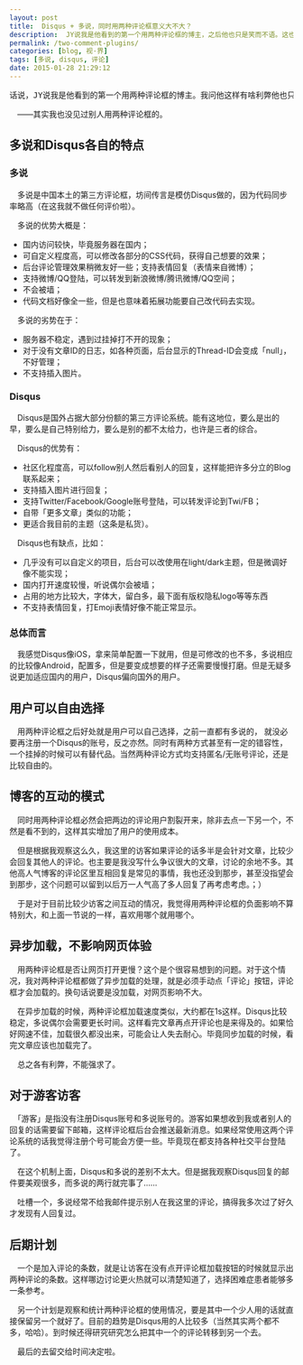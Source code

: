 ```yaml
---
layout: post
title:  Disqus + 多说，同时用两种评论框意义大不大？
description:  JY说我是他看到的第一个用两种评论框的博主，之后他也只是笑而不语。这也不是我脑子一热就加上去了的，我也说说我的看好法了。最后，其合理性就让时间来判断吧。
permalink: /two-comment-plugins/
categories: [blog, 视·界]
tags: [多说, disqus, 评论]
date: 2015-01-28 21:29:12
--- 
```

<pre>话说，JY说我是他看到的第一个用两种评论框的博主。我问他这样有啥利弊他也只是笑而不语。这也不是我脑子一热就加上去了的，我也说说我的看法好了。最后，其合理性就让时间来判断吧。</pre>

　——其实我也没见过别人用两种评论框的。

## 多说和Disqus各自的特点

### 多说

　多说是中国本土的第三方评论框，坊间传言是模仿Disqus做的，因为代码同步率略高（在这我就不做任何评价啦）。

　多说的优势大概是：

- 国内访问较快，毕竟服务器在国内；
- 可自定义程度高，可以修改各部分的CSS代码，获得自己想要的效果； 
- 后台评论管理效果稍微友好一些；支持表情回复（表情来自微博）；
- 支持微博/QQ登陆，可以转发到新浪微博/腾讯微博/QQ空间；
- 不会被墙；
- 代码文档好像全一些，但是也意味着拓展功能要自己改代码去实现。

　多说的劣势在于：

- 服务器不稳定，遇到过挂掉打不开的现象；
- 对于没有文章ID的日志，如各种页面，后台显示的Thread-ID会变成「null」，不好管理；
- 不支持插入图片。

### Disqus

　Disqus是国外占据大部分份额的第三方评论系统。能有这地位，要么是出的早，要么是自己特别给力，要么是别的都不太给力，也许是三者的综合。

　Disqus的优势有：

- 社区化程度高，可以follow别人然后看别人的回复，这样能把许多分立的Blog联系起来；
- 支持插入图片进行回复；
- 支持Twitter/Facebook/Google账号登陆，可以转发评论到Twi/FB；
- 自带「更多文章」类似的功能；
- 更适合我目前的主题（这条是私货）。

　Disqus也有缺点，比如：

- 几乎没有可以自定义的项目，后台可以改使用在light/dark主题，但是微调好像不能实现；
- 国内打开速度较慢，听说偶尔会被墙；
- 占用的地方比较大，字体大，留白多，最下面有版权隐私logo等等东西
- 不支持表情回复，打Emoji表情好像不能正常显示。

### 总体而言

　我感觉Disqus像iOS，拿来简单配置一下就用，但是可修改的也不多，多说相应的比较像Android，配置多，但是要变成想要的样子还需要慢慢打磨。但是无疑多说更加适应国内的用户，Disqus偏向国外的用户。

## 用户可以自由选择

　用两种评论框之后好处就是用户可以自己选择，之前一直都有多说的， 就没必要再注册一个Disqus的账号，反之亦然。同时有两种方式甚至有一定的错容性，一个挂掉的时候可以有替代品。当然两种评论方式均支持匿名/无账号评论，还是比较自由的。

## 博客的互动的模式

　同时用两种评论框必然会把两边的评论用户割裂开来，除非去点一下另一个，不然是看不到的，这样其实增加了用户的使用成本。

　但是根据我观察这么久，我这里的访客如果评论的话多半是会针对文章，比较少会回复其他人的评论。也主要是我没写什么争议很大的文章，讨论的余地不多。其他高人气博客的评论区里互相回复是常见的事情，我也还没到那步，甚至没指望会到那步，这个问题可以留到以后万一人气高了多人回复了再考虑考虑。；）

　于是对于目前比较少访客之间互动的情况，我觉得用两种评论框的负面影响不算特别大，和上面一节说的一样，喜欢用哪个就用哪个。

## 异步加载，不影响网页体验

　用两种评论框是否让网页打开更慢？这个是个很容易想到的问题。对于这个情况，我对两种评论框都做了异步加载的处理，就是必须手动点「评论」按钮，评论框才会加载的。换句话说要是没加载，对网页影响不大。

　在异步加载的时候，两种评论框加载速度类似，大约都在1s这样。Disqus比较稳定，多说偶尔会需要更长时间。这样看完文章再点开评论也是来得及的。如果恰好网速不佳，加载很久都没出来，可能会让人失去耐心。毕竟同步加载的时候，看完文章应该也加载完了。

　总之各有利弊，不能强求了。

## 对于游客访客

　「游客」是指没有注册Disqus账号和多说账号的。游客如果想收到我或者别人的回复的话需要留下邮箱，这样评论框后台会推送最新消息。如果经常使用这两个评论系统的话我觉得注册个号可能会方便一些。毕竟现在都支持各种社交平台登陆了。

　在这个机制上面，Disqus和多说的差别不太大。但是据我观察Disqus回复的邮件要美观很多，而多说的两行就完事了……

　吐槽一个，多说经常不给我邮件提示别人在我这里的评论，搞得我多次过了好久才发现有人回复过。

## 后期计划

　一个是加入评论的条数，就是让访客在没有点开评论框加载按钮的时候就显示出两种评论的条数。这样哪边讨论更火热就可以清楚知道了，选择困难症患者能够多一条参考。

　另一个计划是观察和统计两种评论框的使用情况，要是其中一个少人用的话就直接保留另一个就好了。目前的趋势是Disqus用的人比较多（当然其实两个都不多，哈哈）。到时候还得研究研究怎么把其中一个的评论转移到另一个去。

　最后的去留交给时间决定啦。